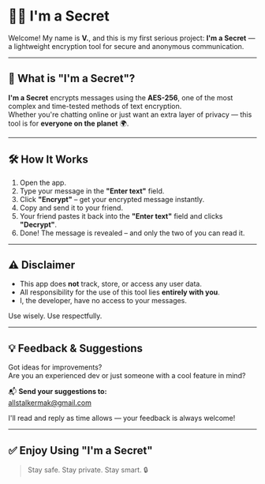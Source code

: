 # 🕵️‍♂️ I'm a Secret

Welcome! My name is **V.**, and this is my first serious project: **I'm a Secret** — a lightweight encryption tool for secure and anonymous communication.

---

## 🔐 What is "I'm a Secret"?

**I'm a Secret** encrypts messages using the **AES-256**, one of the most complex and time-tested methods of text encryption.  
Whether you're chatting online or just want an extra layer of privacy — this tool is for **everyone on the planet** 🌍.

---

## 🛠️ How It Works

1. Open the app.
2. Type your message in the **"Enter text"** field.
3. Click **"Encrypt"** – get your encrypted message instantly.
4. Copy and send it to your friend.
5. Your friend pastes it back into the **"Enter text"** field and clicks **"Decrypt"**.
6. Done! The message is revealed – and only the two of you can read it.

---

## ⚠️ Disclaimer

- This app does **not** track, store, or access any user data.
- All responsibility for the use of this tool lies **entirely with you**.
- I, the developer, have no access to your messages.

Use wisely. Use respectfully.

---

## 💡 Feedback & Suggestions

Got ideas for improvements?  
Are you an experienced dev or just someone with a cool feature in mind?

📬 **Send your suggestions to:**  
[allstalkermak@gmail.com](mailto:allstalkermak@gmail.com)

I'll read and reply as time allows — your feedback is always welcome!

---

## ✅ Enjoy Using "I'm a Secret"

> Stay safe. Stay private. Stay smart. 🔒
